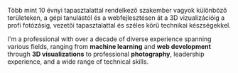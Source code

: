 Több mint 10 évnyi tapasztalattal rendelkező szakember vagyok különböző területeken, a gépi tanulástól és a webfejlesztésen át a 3D vizualizációig a profi fotózásig, vezetői tapasztalattal és széles körű technikai készségekkel.


I'm a professional with over a decade of diverse experience spanning various fields, ranging from **machine learning** and **web development** through **3D visualizations** to professional **photography**, leadership experience, and a wide range of technical skills.